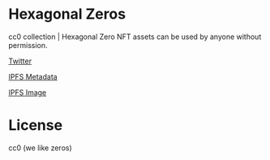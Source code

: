 # Hexagonal Zeros

cc0 collection | Hexagonal Zero NFT assets can be used by anyone without permission.

[Twitter](https://twitter.com/Zero_beings)

[IPFS Metadata](https://gateway.pinata.cloud/ipfs/QmST6dAZqJyprhBCBfqjNj1uAWWgtT8NbjUR3NnyLcDAvH/1.json)

[IPFS Image](https://gateway.pinata.cloud/ipfs/QmeV9C1VmJDJ7jCLy8GUwqhrRRj3VVxzood31pEyyWZtnw/001.png)

# License

cc0 (we like zeros)
